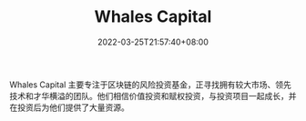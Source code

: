 ﻿---
weight: 
title: "Whales Capital"
description: "Whales Capital 主要专注于区块链的风险投资基金，正寻找拥有较大市场、领先技术和才华横溢的团队"
date: 2022-03-25T21:57:40+08:00
lastmod: 2022-03-25T16:45:40+08:00
draft: false
authors: ["Metabd"]
featuredImage: "whales-capital.png"
link: ""
tags: ["投资机构","Whales Capital"]
categories: ["navigation"]
navigation: ["投资机构"]
lightgallery: true
toc: true
pinned: false
recommend: false
recommend1: false
---
Whales Capital 主要专注于区块链的风险投资基金，正寻找拥有较大市场、领先技术和才华横溢的团队。他们相信价值投资和赋权投资，与投资项目一起成长，并在投资后为他们提供了大量资源。
